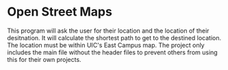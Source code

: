 # Open Street Maps
This program will ask the user for their location and the location of their desitnation. It will calculate the shortest path to get to the destined location. The location must be within UIC's East Campus map. The project only includes the main file without the header files to prevent others from using this for their own projects. 
